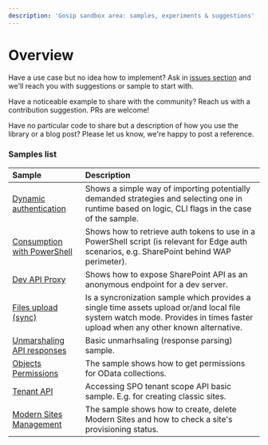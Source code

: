 ```yaml
---
description: 'Gosip sandbox area: samples, experiments & suggestions'
---
```


# Overview

Have a use case but no idea how to implement? Ask in [issues section](https://github.com/koltyakov/gosip-sandbox/issues) and we'll reach you with suggestions or sample to start with.

Have a noticeable example to share with the community? Reach us with a contribution suggestion. PRs are welcome!

Have no particular code to share but a description of how you use the library or a blog post? Please let us know, we're happy to post a reference.

### Samples list

| Sample | Description |
| :--- | :--- |
| [Dynamic authentication](https://github.com/koltyakov/gosip-sandbox/tree/master/samples/dynauth) | Shows a simple way of importing potentially demanded strategies and selecting one in runtime based on logic, CLI flags in the case of the sample. |
| [Consumption with PowerShell](https://github.com/koltyakov/gosip-sandbox/tree/master/samples/posh) | Shows how to retrieve auth tokens to use in a PowerShell script \(is relevant for Edge auth scenarios, e.g. SharePoint behind WAP perimeter\). |
| [Dev API Proxy](https://github.com/koltyakov/gosip-sandbox/tree/master/samples/proxy) | Shows how to expose SharePoint API as an anonymous endpoint for a dev server. |
| [Files upload \(sync\)](https://github.com/koltyakov/gosip-sandbox/tree/master/samples/sync) | Is a syncronization sample which provides a single time assets upload or/and local file system watch mode. Provides in times faster upload when any other known alternative. |
| [Unmarshaling API responses](https://github.com/koltyakov/gosip-sandbox/tree/master/samples/unmarshaling) | Basic unmarhsaling \(response parsing\) sample. |
| [Objects Permissions](https://github.com/koltyakov/gosip-sandbox/tree/master/samples/permissions) | The sample shows how to get permissions for OData collections. |
| [Tenant API](https://github.com/koltyakov/gosip-sandbox/blob/master/samples/tenant/main.go) | Accessing SPO tenant scope API basic sample. E.g. for creating classic sites. |
| [Modern Sites Management](https://github.com/koltyakov/gosip-sandbox/tree/master/samples/modernSites) | The sample shows how to create, delete Modern Sites and how to check a site's provisioning status. |



